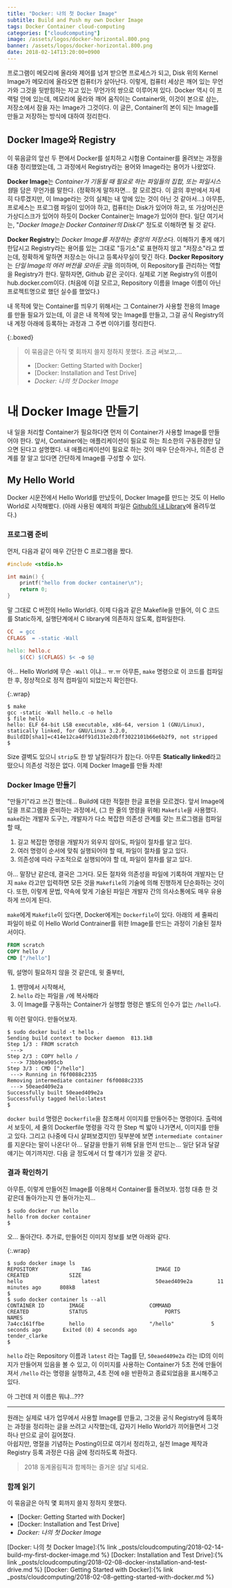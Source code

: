```yaml
---
title: "Docker: 나의 첫 Docker Image"
subtitle: Build and Push my own Docker Image
tags: Docker Container cloud-computing
categories: ["cloudcomputing"]
image: /assets/logos/docker-horizontal.800.png
banner: /assets/logos/docker-horizontal.800.png
date: 2018-02-14T13:20:00+0900
---
```

프로그램이 메모리에 올라와 제어를 넘겨 받으면 프로세스가 되고, Disk 위의
Kernel Image가 메모리에 올라오면 컴퓨터가 살아난다. 이렇게, 컴퓨터 세상은
깨어 있는 무언가와 그것을 뒷받힘하는 자고 있는 무언가의 쌍으로 이루어져
있다. Docker 역시 이 프랙털 안에 있는데, 메모리에 올라와 깨어 움직이는
Container와, 이것이 본으로 삼는, 저장소에서 잠을 자는 Image가 그것이다.
이 글은, Container의 본이 되는 Image를 만들고 저장하는 방식에 대하여
정리한다.



## Docker Image와 Registry

이 묶음글의 앞선 두 편에서 Docker를 설치하고 시험용 Container를 올려보는
과정을 대충 정리했었는데, 그 과정에서 Registry라는 용어와 Image라는 용어가
나왔었다.

**Docker Image**는 *Container가 기동될 때 필요로 하는 파일들의 집합, 또는
파일시스템*을 담은 무언가를 말한다. (정확하게 말하자면... 잘 모르겠다.
이 글의 후반에서 자세히 다루겠지만, 이 Image라는 것의 실체는 내 앞에 있는
것이 아닌 것 같아서...) 아무튼, 프로세스는 프로그램 파일이 있어야 하고,
컴퓨터는 Disk가 있어야 하고, 또 가상머신은 가상디스크가 있어야 하듯이
Docker Container는 Image가 있어야 한다. 일단 여기서는, "*Docker Image는
Docker Container의 Disk다*" 정도로 이해하면 될 것 같다.

**Docker Registry**는 *Docker Image를 저장하는 중앙의 저장소*다. 이해하기
좋게 얘기한답시고 Registry라는 용어를 있는 그대로 "등기소"로 표현하지
않고 "저장소"라고 썼는데, 정확하게 말하면 저장소는 아니고 등록사무실이
맞긴 하다. **Docker Repository**는 *단일 Image의 여러 버전을 모아둔 곳*을
의미하며, 이 Repository를 관리하는 역할을 Registry가 한다. 말하자면,
Github 같은 곳이다. 실제로 기본 Registry의 이름이 hub.docker.com이다.
(처음에 이걸 모르고, Repository 이름을 Image 이름이 아닌 프로젝트명으로
했던 실수를 했었다.)

내 목적에 맞는 Container를 띄우기 위해서는 그 Container가 사용할 전용의
Image를 만들 필요가 있는데, 이 글은 내 목적에 맞는 Image를 만들고, 그걸
공식 Registry의 내 계정 아래에 등록하는 과정과 그 주변 이야기를 정리한다.


{:.boxed}
> 이 묶음글은 아직 몇 회까지 쓸지 정하지 못했다. 조금 써보고,...
> 
> * [Docker: Getting Started with Docker]
> * [Docker: Installation and Test Drive]
> * _Docker: 나의 첫 Docker Image_



# 내 Docker Image 만들기

내 일을 처리할 Container가 필요하다면 먼저 이 Container가 사용할 Image를
만들어야 한다. 앞서, Container에는 애플리케이션이 필요로 하는 최소한의
구동환경만 담으면 된다고 설명했다. 내 애플리케이션이 필요로 하는 것이
매우 단순하거나, 의존성 관계를 잘 알고 있다면 간단하게 Image를 구성할 수
있다.


## My Hello World

Docker 시운전에서 Hello World를 만났듯이, Docker Image를 만드는 것도 이
Hello World로 시작해봤다. (아래 사용된 예제의 파일은
[Github의 내 Library](https://github.com/sio4/docker-library/tree/master/hello/1.0)에
올려두었다.)


### 프로그램 준비

먼저, 다음과 같이 매우 간단한 C 프로그램을 짰다.

```c
#include <stdio.h>

int main() {
	printf("hello from docker container\n");
	return 0;
}
```

말 그대로 C 버전의 Hello World다. 이제 다음과 같은 Makefile을 만들어, 이
C 코드를 Static하게, 실행단계에서 C library에 의존하지 않도록, 컴파일한다.

```makefile
CC	= gcc
CFLAGS	= -static -Wall

hello: hello.c
	$(CC) $(CFLAGS) $< -o $@
```

아... Hello World에 무슨 `-Wall` 이냐... ㅠ.ㅠ 아무튼, `make` 명령으로
이 코드를 컴파일한 후, 정상적으로 정적 컴파일이 되었는지 확인한다.

{:.wrap}
```console
$ make
gcc -static -Wall hello.c -o hello
$ file hello
hello: ELF 64-bit LSB executable, x86-64, version 1 (GNU/Linux), statically linked, for GNU/Linux 3.2.0, BuildID[sha1]=c414e12ca4df91d131e2dbff3022101b66e6b2f9, not stripped
$ 
```

Size 결벽도 있으니 `strip`도 한 방 날릴려다가 참는다. 아무튼 **Statically
linked**라고 떴으니 의존성 걱정은 없다. 이제 Docker Image를 만들 차례!


### Docker Image 만들기

"만들기"라고 쓰긴 했는데... Build에 대한 적절한 한글 표현을 모르겠다.
앞서 Image에 담을 프로그램을 준비하는 과정에서, (그 한 줄의 명령을 위해)
`Makefile`을 사용했다. `make`라는 개발자 도구는, 개발자가 다소 복잡한
의존성 관계를 갖는 프로그램을 컴파일할 때,

1. 길고 복잡한 명령을 개발자가 외우지 않아도, 파일이 절차를 알고 있다.
1. 여러 명령이 순서에 맞춰 실행되어야 할 때, 파일이 절차를 알고 있다.
1. 의존성에 따라 구조적으로 실행되어야 할 데, 파일이 절차를 알고 있다.

아... 말장난 같은데, 결국은 그거다. 모든 절차와 의존성을 파일에 기록하여
개발자는 단지 `make` 라고만 입력하면 모든 것을 `Makefile`의 기술에 의해
진행하게 단순화하는 것이다. 또한, 이렇게 문법, 약속에 맞게 기술된 파일은
개발자 간의 의사소통에도 매우 유용하게 쓰이게 된다.

`make`에게 `Makefile`이 있다면, Docker에게는 `Dockerfile`이 있다. 아래의
세 줄짜리 파일이 바로 이 Hello World Contrainer를 위한 Image를 만드는
과정이 기술된 절차서이다.

```dockerfile
FROM scratch
COPY hello /
CMD ["/hello"]
```

뭐, 설명이 필요하지 않을 것 같은데, 윗 줄부터,

1. 맨땅에서 시작해서,
1. `hello` 라는 파일을 `/`에 복사해라
1. 이 Image를 구동하는 Container가 실행할 명령은 별도의 인수가 없는
   `/hello`다.

뭐 이런 말이다. 만들어보자.


```console
$ sudo docker build -t hello .
Sending build context to Docker daemon  813.1kB
Step 1/3 : FROM scratch
 ---> 
Step 2/3 : COPY hello /
 ---> 73bb9ea905cb
Step 3/3 : CMD ["/hello"]
 ---> Running in f6f0088c2335
Removing intermediate container f6f0088c2335
 ---> 50eaed409e2a
Successfully built 50eaed409e2a
Successfully tagged hello:latest
$ 
```

`docker build` 명령은 `Dockerfile`을 참조해서 이미지를 만들어주는 명령이다.
출력에서 보듯이, 세 줄의 Dockerfile 명령을 각각 한 Step 씩 밟아 나가면서,
이미지를 만들고 있다. 그리고 (나중에 다시 살펴보겠지만) 뒷부분에 보면
`intermediate container`를 지운다는 말이 나온다! 아... 달걀을 만들기 위해
닭을 먼저 만드는... 일단 닭과 달걀 얘기는 여기까지만. 다음 글 정도에서 더
할 얘기가 있을 것 같다.


### 결과 확인하기

아무튼, 이렇게 만들어진 Image를 이용해서 Container를 돌려보자. 엄청 대충
한 것 같은데 돌아가는지 안 돌아가는지...

```console
$ sudo docker run hello
hello from docker container
$ 
```

오... 돌아간다. 추가로, 만들어진 이미지 정보를 보면 아래와 같다.

{:.wrap}
```console
$ sudo docker image ls
REPOSITORY              TAG                     IMAGE ID            CREATED             SIZE
hello                   latest                  50eaed409e2a        11 minutes ago      808kB
$ 
$ sudo docker container ls --all
CONTAINER ID        IMAGE                     COMMAND             CREATED             STATUS                         PORTS               NAMES
7a4cc161ffbe        hello                     "/hello"            5 seconds ago       Exited (0) 4 seconds ago                           tender_clarke
$ 
```

`hello` 라는 Repository 이름과 `latest` 라는 Tag를 단, `50eaed409e2a` 라는
ID의 이미지가 만들어져 있음을 볼 수 있고, 이 이미지를 사용하는 Container가
5초 전에 만들어져서 `/hello` 라는 명령을 실행하고, 4초 전에 `0`을 반환하고
종료되었음을 표시해주고 있다.



아 그런데 저 이름은 뭐냐...???

---

원래는 실제로 내가 업무에서 사용할 Image를 만들고, 그것을 공식 Registry에
등록하는 과정을 정리하는 글을 쓰려고 시작했는데, 갑자기 Hello World가
끼어들면서 그것 하나 만으로 글이 길어졌다.  
아쉽지만, 명절을 기념하는 Posting이므로 여기서 정리하고, 실전 Image 제작과
Registry 등록 과정은 다음 글에 정리하도록 하겠다.



> 2018 동계올림픽과 함께하는 즐거운 설날 되세요.



### 함께 읽기

이 묶음글은 아직 몇 회까지 쓸지 정하지 못했다.

* [Docker: Getting Started with Docker]
* [Docker: Installation and Test Drive]
* _Docker: 나의 첫 Docker Image_

[Docker: 나의 첫 Docker Image]:{% link _posts/cloudcomputing/2018-02-14-build-my-first-docker-image.md %}
[Docker: Installation and Test Drive]:{% link _posts/cloudcomputing/2018-02-08-docker-installation-and-test-drive.md %}
[Docker: Getting Started with Docker]:{% link _posts/cloudcomputing/2018-02-08-getting-started-with-docker.md %}

